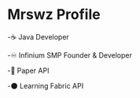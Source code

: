 # Mrswz Profile

-☕ Java Developer

-♾️ Infinium SMP Founder & Developer

-📖 Paper API

-🌑 Learning Fabric API
